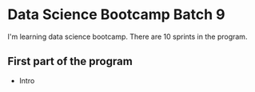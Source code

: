 # Data Science Bootcamp Batch 9

I'm learning data science bootcamp. There are 10 sprints in the program.

## First part of the program

- Intro
